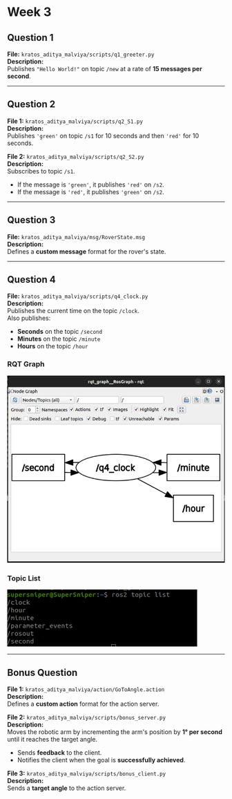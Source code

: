# Week 3

## Question 1

**File:** `kratos_aditya_malviya/scripts/q1_greeter.py`  
**Description:**  
Publishes `"Hello World!"` on topic `/new` at a rate of **15 messages per second**.

---

## Question 2

**File 1:** `kratos_aditya_malviya/scripts/q2_S1.py`  
**Description:**  
Publishes `'green'` on topic `/s1` for 10 seconds and then `'red'` for 10 seconds.

**File 2:** `kratos_aditya_malviya/scripts/q2_S2.py`  
**Description:**  
Subscribes to topic `/s1`.  
- If the message is `'green'`, it publishes `'red'` on `/s2`.  
- If the message is `'red'`, it publishes `'green'` on `/s2`.

---

## Question 3

**File:** `kratos_aditya_malviya/msg/RoverState.msg`  
**Description:**  
Defines a **custom message** format for the rover's state.

---

## Question 4

**File:** `kratos_aditya_malviya/scripts/q4_clock.py`  
**Description:**  
Publishes the current time on the topic `/clock`.  
Also publishes:
- **Seconds** on the topic `/second`
- **Minutes** on the topic `/minute`
- **Hours** on the topic `/hour`

### RQT Graph

![RQT Graph](q4_rqtgraph.png)

### Topic List

![Topic List](q4_topic_list.png)

---

## Bonus Question

**File 1:** `kratos_aditya_malviya/action/GoToAngle.action`  
**Description:**  
Defines a **custom action** format for the action server.

**File 2:** `kratos_aditya_malviya/scripts/bonus_server.py`  
**Description:**  
Moves the robotic arm by incrementing the arm's position by **1° per second** until it reaches the target angle.  
- Sends **feedback** to the client.  
- Notifies the client when the goal is **successfully achieved**.

**File 3:** `kratos_aditya_malviya/scripts/bonus_client.py`  
**Description:**  
Sends a **target angle** to the action server.
